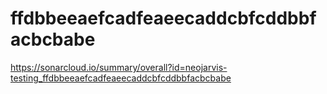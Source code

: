 # ffdbbeeaefcadfeaeecaddcbfcddbbfacbcbabe
https://sonarcloud.io/summary/overall?id=neojarvis-testing_ffdbbeeaefcadfeaeecaddcbfcddbbfacbcbabe
